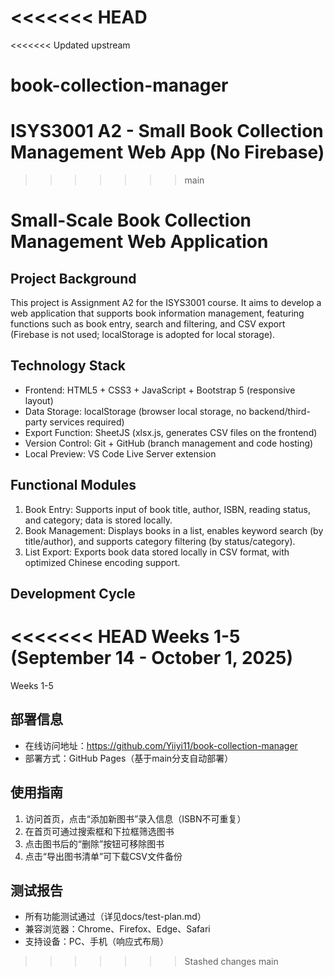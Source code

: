 <<<<<<< HEAD
=======
<<<<<<< Updated upstream
# book-collection-manager
ISYS3001 A2 - Small Book Collection Management Web App (No Firebase)
=======
>>>>>>> main
# Small-Scale Book Collection Management Web Application
## Project Background
This project is Assignment A2 for the ISYS3001 course. It aims to develop a web application that supports book information management, featuring functions such as book entry, search and filtering, and CSV export (Firebase is not used; localStorage is adopted for local storage).

## Technology Stack
- Frontend: HTML5 + CSS3 + JavaScript + Bootstrap 5 (responsive layout)
- Data Storage: localStorage (browser local storage, no backend/third-party services required)
- Export Function: SheetJS (xlsx.js, generates CSV files on the frontend)
- Version Control: Git + GitHub (branch management and code hosting)
- Local Preview: VS Code Live Server extension

## Functional Modules
1. Book Entry: Supports input of book title, author, ISBN, reading status, and category; data is stored locally.
2. Book Management: Displays books in a list, enables keyword search (by title/author), and supports category filtering (by status/category).
3. List Export: Exports book data stored locally in CSV format, with optimized Chinese encoding support.

## Development Cycle
<<<<<<< HEAD
Weeks 1-5 (September 14 - October 1, 2025)
=======
Weeks 1-5
## 部署信息
- 在线访问地址：https://github.com/Yiiyi11/book-collection-manager
- 部署方式：GitHub Pages（基于main分支自动部署）

## 使用指南
1. 访问首页，点击“添加新图书”录入信息（ISBN不可重复）
2. 在首页可通过搜索框和下拉框筛选图书
3. 点击图书后的“删除”按钮可移除图书
4. 点击“导出图书清单”可下载CSV文件备份

## 测试报告
- 所有功能测试通过（详见docs/test-plan.md）
- 兼容浏览器：Chrome、Firefox、Edge、Safari
- 支持设备：PC、手机（响应式布局）
>>>>>>> Stashed changes
>>>>>>> main

